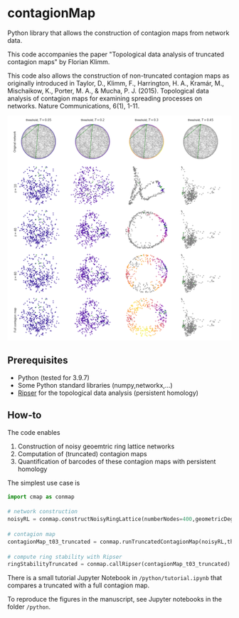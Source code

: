 # contagionMap
Python library that allows the construction of contagion maps from network data.


This code accompanies the paper "Topological data analysis of truncated contagion maps" by Florian Klimm.

This code also allows the construction of non-truncated contagion maps as originally introduced in
Taylor, D., Klimm, F., Harrington, H. A., Kramár, M., Mischaikow, K., Porter, M. A., & Mucha, P. J. (2015). Topological data analysis of contagion maps for examining spreading processes on networks. Nature Communications, 6(1), 1-11.

![embedding example figure](./python/figures/Fig5-embeddingTruncatedContagionMaps.png)


## Prerequisites
- Python (tested for 3.9.7)
- Some Python standard libraries (numpy,networkx,...)
- [Ripser](https://github.com/Ripser/ripser)  for the topological data analysis (persistent homology)

## How-to
The code enables
1. Construction of noisy geoemtric ring lattice networks
2. Computation of (truncated) contagion maps
3. Quantification of barcodes of these contagion maps with persistent homology

The simplest use case is
```Python
import cmap as conmap

# network construction
noisyRL = conmap.constructNoisyRingLattice(numberNodes=400,geometricDegree=6,nongeometricDegree=2)

# contagion map
contagionMap_t03_truncated = conmap.runTruncatedContagionMap(noisyRL,threshold=0.3,numberSteps=20)

# compute ring stability with Ripser
ringStabilityTruncated = conmap.callRipser(contagionMap_t03_truncated)

```

There is a small tutorial Jupyter Notebook in `/python/tutorial.ipynb` that compares a truncated with a full contagion map.

To reproduce the figures in the manuscript, see Jupyter notebooks in the folder `/python`.
